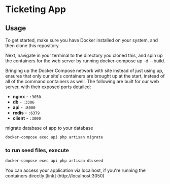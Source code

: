 # Ticketing App 

## Usage
To get started, make sure you have Docker installed on your system, and then clone this repository.

Next, navigate in your terminal to the directory you cloned this, and spin up the containers for the web server by running docker-compose up -d --build.

Bringing up the Docker Compose network with site instead of just using up, ensures that only our site's containers are brought up at the start, instead of all of the command containers as well. The following are built for our web server, with their exposed ports detailed:


- **nginx** - `:3050`
- **db** - `:3306`
- **api** - `:8000`
- **redis** - `:6379`
- **client** - `:3000` 


migrate database of app to your database
```sh
docker-compose exec api php artisan migrate
```

### to run seed files, execute
```sh
docker-compose exec api php artisan db:seed
```


You can access your application via localhost, if you're running the containers directly
[link] (http://localhost:3050)
